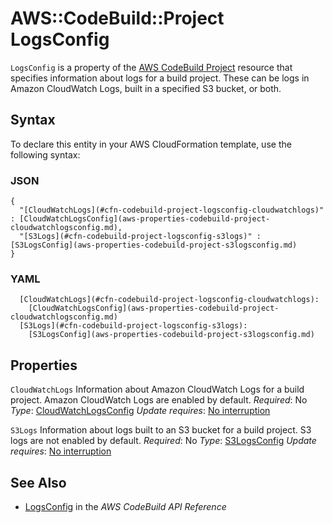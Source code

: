 # AWS::CodeBuild::Project LogsConfig<a name="aws-properties-codebuild-project-logsconfig"></a>

 `LogsConfig` is a property of the [AWS CodeBuild Project](https://docs.aws.amazon.com/aws-properties-codebuild-project-source.html) resource that specifies information about logs for a build project\. These can be logs in Amazon CloudWatch Logs, built in a specified S3 bucket, or both\.

## Syntax<a name="aws-properties-codebuild-project-logsconfig-syntax"></a>

To declare this entity in your AWS CloudFormation template, use the following syntax:

### JSON<a name="aws-properties-codebuild-project-logsconfig-syntax.json"></a>

```
{
  "[CloudWatchLogs](#cfn-codebuild-project-logsconfig-cloudwatchlogs)" : [CloudWatchLogsConfig](aws-properties-codebuild-project-cloudwatchlogsconfig.md),
  "[S3Logs](#cfn-codebuild-project-logsconfig-s3logs)" : [S3LogsConfig](aws-properties-codebuild-project-s3logsconfig.md)
}
```

### YAML<a name="aws-properties-codebuild-project-logsconfig-syntax.yaml"></a>

```
  [CloudWatchLogs](#cfn-codebuild-project-logsconfig-cloudwatchlogs):
    [CloudWatchLogsConfig](aws-properties-codebuild-project-cloudwatchlogsconfig.md)
  [S3Logs](#cfn-codebuild-project-logsconfig-s3logs):
    [S3LogsConfig](aws-properties-codebuild-project-s3logsconfig.md)
```

## Properties<a name="aws-properties-codebuild-project-logsconfig-properties"></a>

`CloudWatchLogs`  <a name="cfn-codebuild-project-logsconfig-cloudwatchlogs"></a>
 Information about Amazon CloudWatch Logs for a build project\. Amazon CloudWatch Logs are enabled by default\.
*Required*: No
*Type*: [CloudWatchLogsConfig](aws-properties-codebuild-project-cloudwatchlogsconfig.md)
*Update requires*: [No interruption](https://docs.aws.amazon.com/AWSCloudFormation/latest/UserGuide/using-cfn-updating-stacks-update-behaviors.html#update-no-interrupt)

`S3Logs`  <a name="cfn-codebuild-project-logsconfig-s3logs"></a>
 Information about logs built to an S3 bucket for a build project\. S3 logs are not enabled by default\.
*Required*: No
*Type*: [S3LogsConfig](aws-properties-codebuild-project-s3logsconfig.md)
*Update requires*: [No interruption](https://docs.aws.amazon.com/AWSCloudFormation/latest/UserGuide/using-cfn-updating-stacks-update-behaviors.html#update-no-interrupt)

## See Also<a name="aws-properties-codebuild-project-logsconfig--seealso"></a>
+  [ LogsConfig](https://docs.aws.amazon.com/codebuild/latest/APIReference/API_LogsConfig.html) in the *AWS CodeBuild API Reference*
